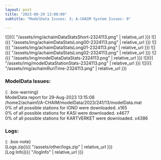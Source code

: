 ```yaml
---
layout: post
title: "2023-08-29 13:00:00"
subtitle: "ModelData Issues: 3; A-CHAIM System Issues: 0"

---
```


![]({{ "/assets/img/achaimDataStatsShort-2324113.png" | relative_url }})
![]({{ "/assets/img/achaimDataStatsLong00-2324113.png" | relative_url }})
![]({{ "/assets/img/achaimDataStatsLong01-2324113.png" | relative_url }})
![]({{ "/assets/img/achaimDataStatsLong02-2324113.png" | relative_url }})
![]({{ "/assets/img/modelDataDataStats-2324113.png" | relative_url }})
![]({{ "/assets/img/modelDataStationStats-2324113.png" | relative_url }})
![]({{ "/assets/img/achaimRunTime-2324113.png" | relative_url }})


### ModelData Issues:  
  
{: .box-warning}  
 ModelData report for 29-Aug-2023 13:15:08   
 /home2/achaim1/A-CHAIM/modelData/2023/241/13/modelData.mat   
 0% of all possible stations for IONO were downloaded. x165   
 0% of all possible stations for KASI were downloaded. x4677   
 0% of all possible stations for KARTVERKET were downloaded. x4386   
  


### Logs:  
  
{: .box-note}  
[Logs.zip]({{ "/assets/other/logs.zip" | relative_url }})  
[Log Info]({{ "/logInfo" | relative_url }})  
